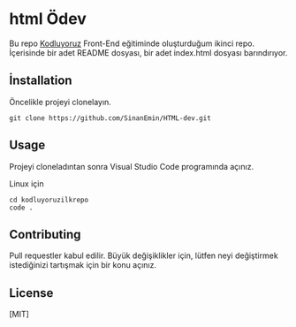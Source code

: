 # html Ödev

Bu repo [Kodluyoruz](https://courses.kodluyoruz.org/) Front-End eğitiminde oluşturduğum ikinci repo. İçerisinde bir adet README dosyası, bir adet index.html dosyası barındırıyor.

## İnstallation

Öncelikle projeyi clonelayın.

```
git clone https://github.com/SinanEmin/HTML-dev.git
```

## Usage

Projeyi cloneladıntan sonra Visual Studio Code programında açınız.

Linux için
```
cd kodluyoruzilkrepo
code .
```

## Contributing

Pull requestler kabul edilir. Büyük değişiklikler için, lütfen neyi değiştirmek istediğinizi tartışmak için bir konu açınız.

## License

[MIT]                                                                                                                                                                                                                                                                                                                                                                                                                                                                                                       
